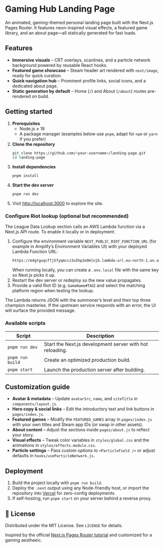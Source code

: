 # Gaming Hub Landing Page

An animated, gaming-themed personal landing page built with the Next.js Pages Router. It features neon-inspired visual effects, a featured game library, and an about page—all statically generated for fast loads.

## Features
- **Immersive visuals** – CRT overlays, scanlines, and a particle network background powered by reusable React hooks.
- **Featured game showcase** – Steam header art rendered with `next/image`, ready for quick curation.
- **Quick navigation hub** – Prominent profile links, social icons, and a dedicated about page.
- **Static generation by default** – Home (`/`) and About (`/about`) routes pre-rendered on build.

## Getting started
1. **Prerequisites**
   - Node.js ≥ 18
   - A package manager (examples below use `pnpm`, adapt for `npm` or `yarn` if you prefer)
2. **Clone the repository**
   ```bash
   git clone https://github.com/<your-username>/landing-page.git
   cd landing-page
   ```
3. **Install dependencies**
   ```bash
   pnpm install
   ```
4. **Start the dev server**
   ```bash
   pnpm run dev
   ```
5. Visit [http://localhost:3000](http://localhost:3000) to explore the site.

### Configure Riot lookup (optional but recommended)
The League Data Lookup section calls an AWS Lambda function via a Next.js API route. To enable it locally or in deployment:

1. Configure the environment variable `NEXT_PUBLIC_RIOT_FUNCTION_URL` (for example in Amplify’s Environment Variables UI) with your deployed Lambda Function URL:
   ```bash
   https://m4gtguqcffj57yqmccz3u5hp2e0mlnjb.lambda-url.eu-north-1.on.aws/
   ```
   When running locally, you can create a `.env.local` file with the same key so Next.js picks it up.
2. Restart the dev server or redeploy so the new value propagates.
3. Provide a valid Riot ID (e.g. `GameName#TAG`) and select the matching platform region when testing the lookup.

The Lambda returns JSON with the summoner’s level and their top three champion masteries. If the upstream service responds with an error, the UI will surface the provided message.

### Available scripts
| Script | Description |
| --- | --- |
| `pnpm run dev` | Start the Next.js development server with hot reloading. |
| `pnpm run build` | Create an optimized production build. |
| `pnpm start` | Launch the production server after building. |


## Customization guide
- **Avatar & metadata** – Update `avatarSrc`, `name`, and `siteTitle` in `components/layout.js`.
- **Hero copy & social links** – Edit the introductory text and link buttons in `pages/index.js`.
- **Featured games** – Modify the `FEATURED_GAMES` array in `pages/index.js` with your own titles and Steam app IDs (or swap in other assets).
- **About content** – Adjust the sections inside `pages/about.js` to reflect your story.
- **Visual effects** – Tweak color variables in `styles/global.css` and the animations in `styles/effects.module.css`.
- **Particle settings** – Pass custom options to `<ParticleField />` or adjust defaults in `hooks/useParticleNetwork.js`.


## Deployment
1. Build the project locally with `pnpm run build`.
2. Deploy the `.next` output using any Node-friendly host, or import the repository into [Vercel](https://vercel.com/) for zero-config deployments.
3. If self-hosting, run `pnpm start` on your server behind a reverse proxy.

## 📄 License
Distributed under the MIT License. See `LICENSE` for details.

Inspired by the official [Next.js Pages Router tutorial](https://nextjs.org/learn) and customized for a gaming aestheeic.